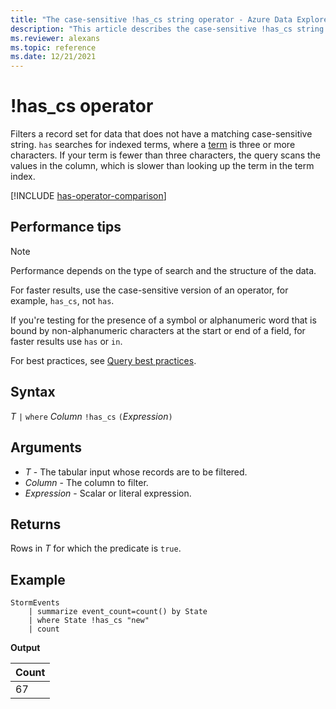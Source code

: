 ```yaml
---
title: "The case-sensitive !has_cs string operator - Azure Data Explorer"
description: "This article describes the case-sensitive !has_cs string operator in Azure Data Explorer."
ms.reviewer: alexans
ms.topic: reference
ms.date: 12/21/2021
---
```

# !has_cs operator

Filters a record set for data that does not have a matching case-sensitive string. `has` searches for indexed terms, where a [term](datatypes-string-operators.md#what-is-a-term) is three or more characters. If your term is fewer than three characters, the query scans the values in the column, which is slower than looking up the term in the term index.

[!INCLUDE [has-operator-comparison](../../includes/has-operator-comparison.md)]

## Performance tips

> [!NOTE]
> Performance depends on the type of search and the structure of the data.

For faster results, use the case-sensitive version of an operator, for example, `has_cs`, not `has`.

If you're testing for the presence of a symbol or alphanumeric word that is bound by non-alphanumeric characters at the start or end of a field, for faster results use `has` or `in`. 

For best practices, see [Query best practices](best-practices.md).

## Syntax

*T* `|` `where` *Column* `!has_cs` `(`*Expression*`)`  

## Arguments

* *T* - The tabular input whose records are to be filtered.
* *Column* - The column to filter.
* *Expression* - Scalar or literal expression.

## Returns

Rows in *T* for which the predicate is `true`.

## Example

<!-- csl: https://help.kusto.windows.net/Samples -->
```kusto
StormEvents
    | summarize event_count=count() by State
    | where State !has_cs "new"
    | count
```

**Output**

|Count|
|-----|
|67|
